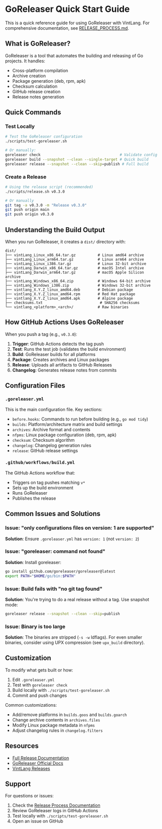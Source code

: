 # GoReleaser Quick Start Guide

This is a quick reference guide for using GoReleaser with VintLang. For comprehensive documentation, see [RELEASE_PROCESS.md](RELEASE_PROCESS.md).

## What is GoReleaser?

GoReleaser is a tool that automates the building and releasing of Go projects. It handles:
- Cross-platform compilation
- Archive creation
- Package generation (deb, rpm, apk)
- Checksum calculation
- GitHub release creation
- Release notes generation

## Quick Commands

### Test Locally

```bash
# Test the GoReleaser configuration
./scripts/test-goreleaser.sh

# Or manually:
goreleaser check                                    # Validate config
goreleaser build --snapshot --clean --single-target # Quick build
goreleaser release --snapshot --clean --skip=publish # Full build
```

### Create a Release

```bash
# Using the release script (recommended)
./scripts/release.sh v0.3.0

# Or manually
git tag -a v0.3.0 -m "Release v0.3.0"
git push origin main
git push origin v0.3.0
```

## Understanding the Build Output

When you run GoReleaser, it creates a `dist/` directory with:

```
dist/
├── vintLang_Linux_x86_64.tar.gz          # Linux amd64 archive
├── vintLang_Linux_arm64.tar.gz           # Linux arm64 archive
├── vintLang_Linux_i386.tar.gz            # Linux 32-bit archive
├── vintLang_Darwin_x86_64.tar.gz         # macOS Intel archive
├── vintLang_Darwin_arm64.tar.gz          # macOS Apple Silicon archive
├── vintLang_Windows_x86_64.zip           # Windows 64-bit archive
├── vintLang_Windows_i386.zip             # Windows 32-bit archive
├── vintlang_X.Y.Z_linux_amd64.deb        # Debian package
├── vintlang_X.Y.Z_linux_amd64.rpm        # Red Hat package
├── vintlang_X.Y.Z_linux_amd64.apk        # Alpine package
├── checksums.txt                          # SHA256 checksums
└── vintlang_<platform>_<arch>/           # Raw binaries
```

## How GitHub Actions Uses GoReleaser

When you push a tag (e.g., `v0.3.0`):

1. **Trigger**: GitHub Actions detects the tag push
2. **Test**: Runs the test job (validates the build environment)
3. **Build**: GoReleaser builds for all platforms
4. **Package**: Creates archives and Linux packages
5. **Release**: Uploads all artifacts to GitHub Releases
6. **Changelog**: Generates release notes from commits

## Configuration Files

### `.goreleaser.yml`

This is the main configuration file. Key sections:

- `before.hooks`: Commands to run before building (e.g., `go mod tidy`)
- `builds`: Platform/architecture matrix and build settings
- `archives`: Archive format and contents
- `nfpms`: Linux package configuration (deb, rpm, apk)
- `checksum`: Checksum algorithm
- `changelog`: Changelog generation rules
- `release`: GitHub release settings

### `.github/workflows/build.yml`

The GitHub Actions workflow that:
- Triggers on tag pushes matching `v*`
- Sets up the build environment
- Runs GoReleaser
- Publishes the release

## Common Issues and Solutions

### Issue: "only configurations files on version: 1 are supported"

**Solution**: Ensure `.goreleaser.yml` has `version: 1` (not `version: 2`)

### Issue: "goreleaser: command not found"

**Solution**: Install goreleaser:
```bash
go install github.com/goreleaser/goreleaser@latest
export PATH="$HOME/go/bin:$PATH"
```

### Issue: Build fails with "no git tag found"

**Solution**: You're trying to do a real release without a tag. Use snapshot mode:
```bash
goreleaser release --snapshot --clean --skip=publish
```

### Issue: Binary is too large

**Solution**: The binaries are stripped (`-s -w` ldflags). For even smaller binaries, consider using UPX compression (see `upx_build` directory).

## Customization

To modify what gets built or how:

1. Edit `.goreleaser.yml`
2. Test with `goreleaser check`
3. Build locally with `./scripts/test-goreleaser.sh`
4. Commit and push changes

Common customizations:
- Add/remove platforms in `builds.goos` and `builds.goarch`
- Change archive contents in `archives.files`
- Modify Linux package metadata in `nfpms`
- Adjust changelog rules in `changelog.filters`

## Resources

- [Full Release Documentation](RELEASE_PROCESS.md)
- [GoReleaser Official Docs](https://goreleaser.com)
- [VintLang Releases](https://github.com/vintlang/vintlang/releases)

## Support

For questions or issues:
1. Check the [Release Process Documentation](RELEASE_PROCESS.md)
2. Review GoReleaser logs in GitHub Actions
3. Test locally with `./scripts/test-goreleaser.sh`
4. Open an issue on GitHub
